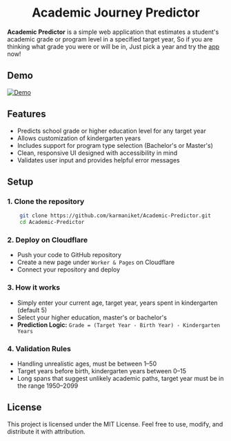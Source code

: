 <h1 align="center">Academic Journey Predictor</h1>

**Academic Predictor** is a simple web application that estimates a student's academic grade or program level in a specified target year, So if you are thinking what grade you were or will be in, Just pick a year and try the [app](https://academicpredictor.pages.dev) now!

## Demo

[![Demo](https://img.youtube.com/vi/RUwyvUAB8Ns/maxresdefault.jpg)](https://youtu.be/RUwyvUAB8Ns)

## Features

- Predicts school grade or higher education level for any target year
- Allows customization of kindergarten years
- Includes support for program type selection (Bachelor's or Master's)
- Clean, responsive UI designed with accessibility in mind
- Validates user input and provides helpful error messages

## Setup

### 1. Clone the repository

```bash
    git clone https://github.com/karmaniket/Academic-Predictor.git
    cd Academic-Predictor
```

### 2. Deploy on Cloudflare

- Push your code to GitHub repository
- Create a new page under `Worker & Pages` on Cloudflare
- Connect your repository and deploy

### 3. How it works

- Simply enter your current age, target year, years spent in kindergarten (default 5)
- Select your higher education, master's or bachelor's
- **Prediction Logic:** `Grade = (Target Year - Birth Year) - Kindergarten Years`

### 4. Validation Rules

- Handling unrealistic ages, must be between 1–50
- Target years before birth, kindergarten years between 0–15
- Long spans that suggest unlikely academic paths, target year must be in the range 1950–2099

## License

This project is licensed under the MIT License. Feel free to use, modify, and distribute it with attribution.
